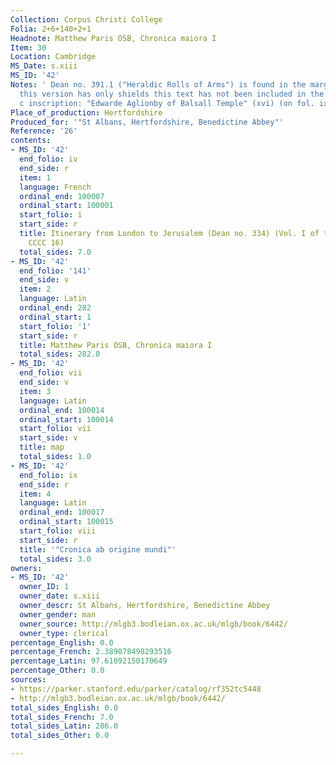 ```yaml
---
Collection: Corpus Christi College
Folia: 2+6+140+2+1
Headnote: Matthew Paris OSB, Chronica maiora I
Item: 30
Location: Cambridge
MS_Date: s.xiii
MS_ID: '42'
Notes: ' Dean no. 391.1 ("Heraldic Rolls of Arms") is found in the margins but because
  this version has only shields this text has not been included in the list; 16th
  c inscription: "Edwarde Aglionby of Balsall Temple" (xvi) (on fol. ix r)'
Place_of_production: Hertfordshire
Produced_for: '"St Albans, Hertfordshire, Benedictine Abbey"'
Reference: '26'
contents:
- MS_ID: '42'
  end_folio: iv
  end_side: r
  item: 1
  language: French
  ordinal_end: 100007
  ordinal_start: 100001
  start_folio: i
  start_side: r
  title: Itinerary from London to Jerusalem (Dean no. 334) (Vol. I of the same in
    CCCC 16)
  total_sides: 7.0
- MS_ID: '42'
  end_folio: '141'
  end_side: v
  item: 2
  language: Latin
  ordinal_end: 282
  ordinal_start: 1
  start_folio: '1'
  start_side: r
  title: Matthew Paris OSB, Chronica maiora I
  total_sides: 282.0
- MS_ID: '42'
  end_folio: vii
  end_side: v
  item: 3
  language: Latin
  ordinal_end: 100014
  ordinal_start: 100014
  start_folio: vii
  start_side: v
  title: map
  total_sides: 1.0
- MS_ID: '42'
  end_folio: ix
  end_side: r
  item: 4
  language: Latin
  ordinal_end: 100017
  ordinal_start: 100015
  start_folio: viii
  start_side: r
  title: '"Cronica ab origine mundi"'
  total_sides: 3.0
owners:
- MS_ID: '42'
  owner_ID: 1
  owner_date: s.xiii
  owner_descr: St Albans, Hertfordshire, Benedictine Abbey
  owner_gender: man
  owner_source: http://mlgb3.bodleian.ox.ac.uk/mlgb/book/6442/
  owner_type: clerical
percentage_English: 0.0
percentage_French: 2.389078498293516
percentage_Latin: 97.61092150170649
percentage_Other: 0.0
sources:
- https://parker.stanford.edu/parker/catalog/rf352tc5448
- http://mlgb3.bodleian.ox.ac.uk/mlgb/book/6442/
total_sides_English: 0.0
total_sides_French: 7.0
total_sides_Latin: 286.0
total_sides_Other: 0.0

---
```

